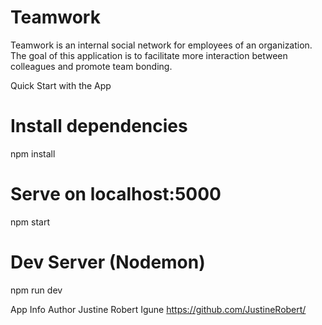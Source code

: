 # Teamwork
Teamwork is an internal social network for employees of an organization. The goal of this application is to facilitate more interaction between colleagues and promote team bonding.


Quick Start with the App

# Install dependencies
npm install

# Serve on localhost:5000
npm start
# Dev Server (Nodemon)
npm run dev



App Info
Author 
Justine Robert Igune https://github.com/JustineRobert/
